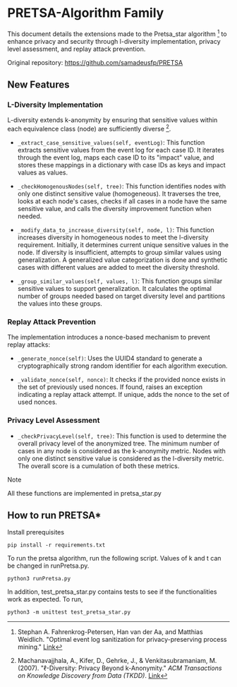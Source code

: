 # PRETSA-Algorithm Family

This document details the extensions made to the Pretsa_star algorithm [^1] to enhance privacy and security through l-diversity implementation, privacy level assessment, and replay attack prevention.

Original repository: https://github.com/samadeusfp/PRETSA

## New Features

### L-Diversity Implementation

L-diversity extends k-anonymity by ensuring that sensitive values within each equivalence class (node) are sufficiently diverse [^2].

- `_extract_case_sensitive_values(self, eventLog)`:
  This function extracts sensitive values from the event log for each case ID. It iterates through the event log, maps each case ID to its "impact" value, and stores these mappings in a dictionary with case IDs as keys and impact values as values.

- `_checkHomogenousNodes(self, tree)`:
  This function identifies nodes with only one distinct sensitive value (homogeneous). It traverses the tree, looks at each node's cases, checks if all cases in a node have the same sensitive value, and calls the diversity improvement function when needed.

- `_modify_data_to_increase_diversity(self, node, l)`:
  This function increases diversity in homogeneous nodes to meet the l-diversity requirement. Initially, it determines current unique sensitive values in the node. If diversity is insufficient, attempts to group similar values using generalization. A generalized value categorization is done and synthetic cases with different values are added to meet the diversity threshold.

- `_group_similar_values(self, values, l)`:
  This function groups similar sensitive values to support generalization. It calculates the optimal number of groups needed based on target diversity level and partitions the values into these groups.

### Replay Attack Prevention

The implementation introduces a nonce-based mechanism to prevent replay attacks:

- `_generate_nonce(self)`:
  Uses the UUID4 standard to generate a cryptographically strong random identifier for each algorithm execution.

- `_validate_nonce(self, nonce)`:
  It checks if the provided nonce exists in the set of previously used nonces. If found, raises an exception indicating a replay attack attempt. If unique, adds the nonce to the set of used nonces.

### Privacy Level Assessment

- `_checkPrivacyLevel(self, tree)`:
  This function is used to determine the overall privacy level of the anonymized tree. The minimum number of cases in any node is considered as the k-anonymity metric. Nodes with only one distinct sensitive value is considered as the l-diversity metric. The overall score is a cumulation of both these metrics.

> [!Note]
> All these functions are implemented in pretsa_star.py

## How to run PRETSA\*

Install prerequisites

```
pip install -r requirements.txt
```

To run the pretsa algorithm, run the following script. Values of k and t can be changed in runPretsa.py.

```
python3 runPretsa.py
```

In addition, test_pretsa_star.py contains tests to see if the functionalities work as expected. To run,

```
python3 -m unittest test_pretsa_star.py
```

[^1]: Stephan A. Fahrenkrog-Petersen, Han van der Aa, and Matthias Weidlich. "Optimal event log sanitization for privacy-preserving process mining." [Link](https://www.sciencedirect.com/science/article/abs/pii/S0169023X23000356?via%3Dihub)

[^2]: Machanavajjhala, A., Kifer, D., Gehrke, J., & Venkitasubramaniam, M. (2007). "ℓ-Diversity: Privacy Beyond k-Anonymity." _ACM Transactions on Knowledge Discovery from Data (TKDD)_. [Link](https://www.cs.rochester.edu/u/muthuv/ldiversity-TKDD.pdf)
